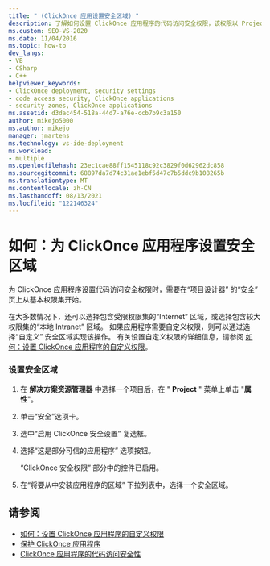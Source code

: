 ```yaml
---
title: " (ClickOnce 应用设置安全区域) "
description: 了解如何设置 ClickOnce 应用程序的代码访问安全权限，该权限以 Project 设计器中的基本权限集开头。
ms.custom: SEO-VS-2020
ms.date: 11/04/2016
ms.topic: how-to
dev_langs:
- VB
- CSharp
- C++
helpviewer_keywords:
- ClickOnce deployment, security settings
- code access security, ClickOnce applications
- security zones, ClickOnce applications
ms.assetid: d3dac454-518a-44d7-a76e-ccb7b9c3a150
author: mikejo5000
ms.author: mikejo
manager: jmartens
ms.technology: vs-ide-deployment
ms.workload:
- multiple
ms.openlocfilehash: 23ec1cae88ff1545118c92c3829f0d62962dc858
ms.sourcegitcommit: 68897da7d74c31ae1ebf5d47c7b5ddc9b108265b
ms.translationtype: MT
ms.contentlocale: zh-CN
ms.lasthandoff: 08/13/2021
ms.locfileid: "122146324"
---
```

# <a name="how-to-set-a-security-zone-for-a-clickonce-application"></a>如何：为 ClickOnce 应用程序设置安全区域
为 ClickOnce 应用程序设置代码访问安全权限时，需要在“项目设计器”  的“安全” 页上从基本权限集开始。

 在大多数情况下，还可以选择包含受限权限集的“Internet”  区域，或选择包含较大权限集的“本地 Intranet”  区域。 如果应用程序需要自定义权限，则可以通过选择“自定义”  安全区域实现该操作。 有关设置自定义权限的详细信息，请参阅 [如何：设置 ClickOnce 应用程序的自定义权限](../deployment/how-to-set-custom-permissions-for-a-clickonce-application.md)。

### <a name="to-set-a-security-zone"></a>设置安全区域

1. 在 **解决方案资源管理器** 中选择一个项目后，在 " **Project** " 菜单上单击 "**属性**"。

2. 单击“安全”选项卡。 

3. 选中“启用 ClickOnce 安全设置”  复选框。

4. 选择“这是部分可信的应用程序”  选项按钮。

     “ClickOnce 安全权限”  部分中的控件已启用。

5. 在“将要从中安装应用程序的区域”  下拉列表中，选择一个安全区域。

## <a name="see-also"></a>请参阅
- [如何：设置 ClickOnce 应用程序的自定义权限](../deployment/how-to-set-custom-permissions-for-a-clickonce-application.md)
- [保护 ClickOnce 应用程序](../deployment/securing-clickonce-applications.md)
- [ClickOnce 应用程序的代码访问安全性](../deployment/code-access-security-for-clickonce-applications.md)

